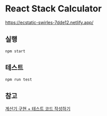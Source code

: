 # React Stack Calculator

https://ecstatic-swirles-7dde12.netlify.app/

## 실행

`npm start`

## 테스트

`npm run test`

## 참고

[계산기 구현 + 테스트 코드 작성하기](https://bohyeon-n.github.io/deploy/javascript/react-calculator-test.html)
